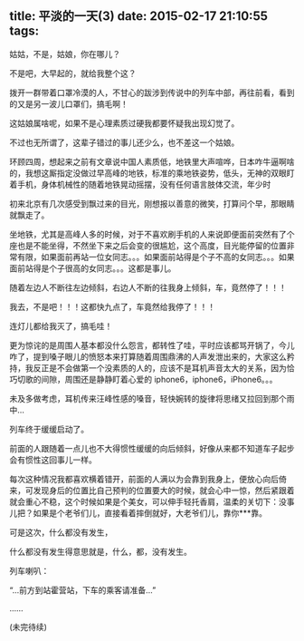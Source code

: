 title: 平淡的一天(3)
date: 2015-02-17 21:10:55
tags:
---
姑姑，不是，姑娘，你在哪儿？

不是吧，大早起的，就给我整个这？

拨开一群带着口罩冷漠的人，不甘心的跋涉到传说中的列车中部，再往前看，看到的又是另一波儿口罩们，搞毛啊！

这姑娘属啥呢，如果不是心理素质过硬我都要怀疑我出现幻觉了。
<!-- more -->
不过也无所谓了，这辈子错过的事儿还少么，也不差这一个姑娘。

环顾四周，想起来之前有文章说中国人素质低，地铁里大声喧哗，日本咋牛逼啊啥的，我想这厮指定没做过早高峰的地铁，标准的乘地铁姿势，低头，无神的双眼盯着手机，身体机械性的随着地铁晃动摇摆，没有任何语言肢体交流，年少时

初来北京有几次感受到飘过来的目光，刚想报以善意的微笑，打算问个早，那眼睛就飘走了。

坐地铁，尤其是高峰人多的时候，对于不喜欢刷手机的人来说即便面前突然有了个座也是不能坐得，不然坐下来之后会变的很尴尬，这个高度，目光能停留的位置非常有限，如果面前再站一位女同志。。。如果面前站得是个子不高的女同志。。。如果面前站得是个子很高的女同志。。。这都是事儿。

随着左边人不断往左边倾斜，右边人不断的往我身上倾斜，车，竟然停了！！！

我去，不是吧！！！这都快九点了，车竟然给我停了！！！

连灯儿都给我灭了，搞毛哇！

更为惊诧的是周围人基本都没什么怨言，都转性了哇，平时应该都骂开锅了，今儿咋了，提到嗓子眼儿的愤怒本来打算随着周围鼎沸的人声发泄出来的，大家这么矜持，我反正是不会做第一个没素质的人的，应该不是耳机声音太大的关系，因为恰巧切歌的间隙，周围还是静静盯着心爱的 iphone6，iphone6，iPhone6。。。

未及多做考虑，耳机传来汪峰性感的嗓音，轻快婉转的旋律将思绪又拉回到那个雨中…

列车终于缓缓启动了。

前面的人跟随着一点儿也不大得惯性缓缓的向后倾斜，好像从来都不知道车子起步会有惯性这回事儿一样。

每次这种情况我都喜欢横着错开，前面的人满以为会靠到我身上，便放心向后倚来，可发现身后的位置比自己预判的位置要大的时候，就会心中一惊，然后紧跟着就会重心不稳，这个时候如果是个美女，可以伸手轻托香肩，温柔的关切下：没事儿把？如果是个老爷们儿，直接看着摔倒就好，大老爷们儿，靠你***靠。

可是这次，什么都没有发生，

什么都没有发生得意思就是，什么，都，没有发生。

列车喇叭：

“...前方到站霍营站，下车的乘客请准备…”

……

(未完待续)